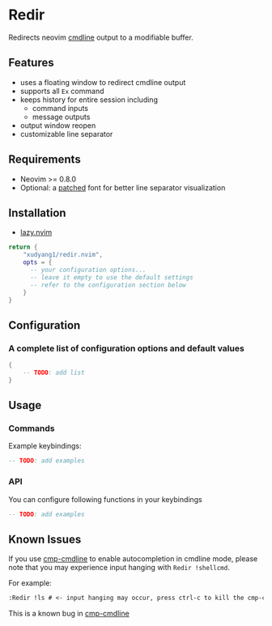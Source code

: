 <!-- markdownlint-disable MD013 -->

# Redir

Redirects neovim [cmdline](https://neovim.io/doc/user/cmdline.html) output to a modifiable buffer.

## Features

- uses a floating window to redirect cmdline output
- supports all `Ex` command
- keeps history for entire session including
  - command inputs
  - message outputs
- output window reopen
- customizable line separator

## Requirements

- Neovim >= 0.8.0
- Optional: a [patched](https://www.nerdfonts.com/) font for better line separator visualization

## Installation

- [lazy.nvim](https://github.com/folke/lazy.nvim)

```lua
return {
    "xudyang1/redir.nvim",
    opts = {
      -- your configuration options...
      -- leave it empty to use the default settings
      -- refer to the configuration section below
    }
}
```

## Configuration

### A complete list of configuration options and default values

```lua
{
    -- TODO: add list
}
```

## Usage

### Commands

Example keybindings:

```lua
-- TODO: add examples
```

### API

You can configure following functions in your keybindings

```lua
-- TODO: add examples
```

## Known Issues

If you use [cmp-cmdline](https://github.com/hrsh7th/cmp-cmdline) to enable autocompletion in cmdline mode, please note that you may experience input hanging with `Redir !shellcmd`.

For example:

```txt
:Redir !ls # <- input hanging may occur, press ctrl-c to kill the cmp-cmdline completion process
```

This is a known bug in [cmp-cmdline](https://github.com/hrsh7th/cmp-cmdline/issues/109)

